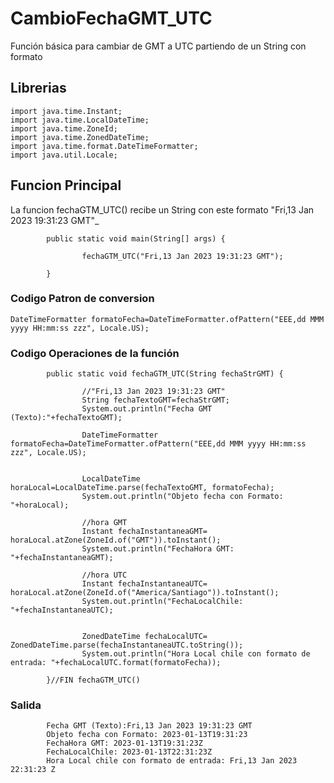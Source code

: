 
# CambioFechaGMT_UTC
Función básica para cambiar de GMT a UTC partiendo de un String con formato

## Librerias
```
import java.time.Instant;
import java.time.LocalDateTime;
import java.time.ZoneId;
import java.time.ZonedDateTime;
import java.time.format.DateTimeFormatter;
import java.util.Locale;
```

## Funcion Principal
La funcion  fechaGTM_UTC() recibe un String con este formato "Fri,13 Jan 2023 19:31:23 GMT"_
```
        public static void main(String[] args) {

                fechaGTM_UTC("Fri,13 Jan 2023 19:31:23 GMT");

        }
```

### Codigo Patron de conversion
```
DateTimeFormatter formatoFecha=DateTimeFormatter.ofPattern("EEE,dd MMM yyyy HH:mm:ss zzz", Locale.US);
```


### Codigo Operaciones de la función
```
        public static void fechaGTM_UTC(String fechaStrGMT) {

                //"Fri,13 Jan 2023 19:31:23 GMT"
                String fechaTextoGMT=fechaStrGMT;
                System.out.println("Fecha GMT (Texto):"+fechaTextoGMT);

                DateTimeFormatter formatoFecha=DateTimeFormatter.ofPattern("EEE,dd MMM yyyy HH:mm:ss zzz", Locale.US);


                LocalDateTime horaLocal=LocalDateTime.parse(fechaTextoGMT, formatoFecha);
                System.out.println("Objeto fecha con Formato: "+horaLocal);

                //hora GMT
                Instant fechaInstantaneaGMT= horaLocal.atZone(ZoneId.of("GMT")).toInstant();
                System.out.println("FechaHora GMT: "+fechaInstantaneaGMT);

                //hora UTC
                Instant fechaInstantaneaUTC= horaLocal.atZone(ZoneId.of("America/Santiago")).toInstant();
                System.out.println("FechaLocalChile: "+fechaInstantaneaUTC);


                ZonedDateTime fechaLocalUTC= ZonedDateTime.parse(fechaInstantaneaUTC.toString());
                System.out.println("Hora Local chile con formato de entrada: "+fechaLocalUTC.format(formatoFecha));

        }//FIN fechaGTM_UTC()
```


### Salida
```
        Fecha GMT (Texto):Fri,13 Jan 2023 19:31:23 GMT
        Objeto fecha con Formato: 2023-01-13T19:31:23
        FechaHora GMT: 2023-01-13T19:31:23Z
        FechaLocalChile: 2023-01-13T22:31:23Z
        Hora Local chile con formato de entrada: Fri,13 Jan 2023 22:31:23 Z
```
